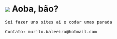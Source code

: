 ![](https://em-content.zobj.net/thumbs/120/sony/336/call-me-hand_1f919.png) Aoba, bão?
=======================================================================================================================================

<pre>
Sei fazer uns sites ai e codar umas parada

Contato: murilo.baleeiro@hotmail.com
</pre>
